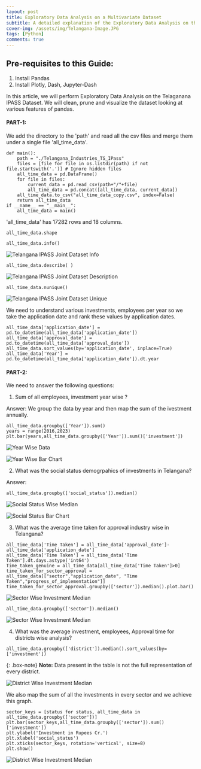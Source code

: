```yaml
---
layout: post
title: Exploratory Data Analysis on a Multivariate Dataset 
subtitle: A detailed explanation of the Exploratory Data Analysis on the Telangana IPASS Dataset.
cover-img: /assets/img/Telangana-Image.JPG
tags: [Python]
comments: true
---
```


## Pre-requisites to this Guide:
1. Install Pandas
2. Install Plotly, Dash, Jupyter-Dash

In this article, we will perform Exploratory Data Analysis on the Telaganana IPASS Dataset. We will clean, prune and visualize the dataset looking at various features of pandas. 

#### PART-1: 
We add the directory to the 'path' and read all the csv files and merge them under a single file 'all_time_data'.

~~~
def main():
    path = "./Telangana_Industries_TS_IPass"
    files = [file for file in os.listdir(path) if not file.startswith('.')] # Ignore hidden files
    all_time_data = pd.DataFrame()
    for file in files:
        current_data = pd.read_csv(path+"/"+file)
        all_time_data = pd.concat([all_time_data, current_data])
    all_time_data.to_csv("all_time_data_copy.csv", index=False)
    return all_time_data
if __name__ == "__main__":
    all_time_data = main()
~~~

'all_time_data' has 17282 rows and 18 columns.
~~~
all_time_data.shape
~~~  

~~~
all_time_data.info()
~~~
![Telangana IPASS Joint Dataset Info](/assets/img/telangana_IPass_data_info.PNG)

~~~
all_time_data.describe( )
~~~
![Telangana IPASS Joint Dataset Description](/assets/img/telangana_IPass_data_describe.PNG)

~~~
all_time_data.nunique()
~~~
![Telangana IPASS Joint Dataset Unique](/assets/img/telangana_IPass_data_unique.PNG)

We need to understand various investments, employees per year so we take the application date and rank these values by application dates.
~~~
all_time_data['application_date'] = pd.to_datetime(all_time_data['application_date'])
all_time_data['approval_date'] = pd.to_datetime(all_time_data['approval_date'])
all_time_data.sort_values(by='application_date', inplace=True)
all_time_data['Year'] = pd.to_datetime(all_time_data['application_date']).dt.year
~~~

#### PART-2: 

We need to answer the following questions:
1. Sum of all employees, investment year wise ?

Answer: 
We group the data by year and then map the sum of the ivestment annually.
~~~
all_time_data.groupby(['Year']).sum()
years = range(2016,2023)
plt.bar(years,all_time_data.groupby(['Year']).sum()['investment'])
~~~
![Year Wise Data](/assets/img/telangana_IPass_data_year_wise.PNG)

![Year Wise Bar Chart](/assets/img/telangana_IPass_data_year_wise_bar.PNG)

2. What was the social status demogrpahics of investments in Telangana?

Answer:

~~~
all_time_data.groupby(['social_status']).median()
~~~
![Social Status Wise Median](/assets/img/telangana_IPass_social_status_investment_median.PNG)

![Social Status Bar Chart](/assets/img/telangana_IPass_social_status_investment_bar.PNG)


3. What was the average time taken for approval industry wise in Telangana?

~~~
all_time_data['Time Taken'] = all_time_data['approval_date']-all_time_data['application_date']
all_time_data['Time Taken'] = all_time_data['Time Taken'].dt.days.astype('int64')
Time_taken_genuine = all_time_data[all_time_data['Time Taken']>0]
time_taken_for_sector_approval = all_time_data[["sector","application_date", "Time Taken","progress_of_implementation"]]
time_taken_for_sector_approval.groupby(['sector']).median().plot.bar()
~~~

![Sector Wise Investment Median](/assets/img/telangana_IPass_sector_year_wise_investment.PNG)

~~~
all_time_data.groupby(['sector']).median()
~~~
![Sector Wise Investment Median](/assets/img/telangana_IPass_sector_year_wise_median_data.PNG)


4. What was the average investment, employees, Approval time for districts wise analysis?

~~~
all_time_data.groupby(['district']).median().sort_values(by=['investment'])
~~~
 {: .box-note}
**Note:** Data present in the table is not the full representation of every district.

![District Wise Investment Median](/assets/img/telangana_IPass_district_year_wise_median_data.PNG)

We also map the sum of all the investments in every sector and we achieve this graph.
~~~
sector_keys = [status for status, all_time_data in all_time_data.groupby(['sector'])]
plt.bar(sector_keys,all_time_data.groupby(['sector']).sum()['investment'])
plt.ylabel('Investment in Rupees Cr.')
plt.xlabel('social_status')
plt.xticks(sector_keys, rotation='vertical', size=8)
plt.show()
~~~

![District Wise Investment Median](/assets/img/telangana_IPass_district_year_wise_median_data.PNG)